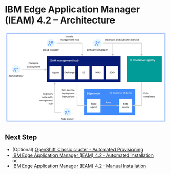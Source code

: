 # IBM Edge Application Manager (IEAM) 4.2 – Architecture

<img src="images/ieam42-architecture.png" />

## Next Step
- (Optional) [OpenShift Classic cluster - Automated Provisioning](openshift-automation.md)
- [IBM Edge Application Manager (IEAM) 4.2 - Automated Installation](ieam42-automation.md)
<br> or,
- [IBM Edge Application Manager (IEAM) 4.2 - Manual Installation](ieam42-installation.md)